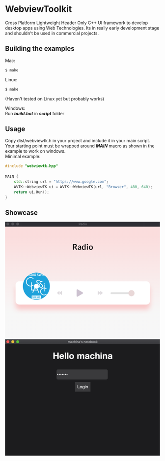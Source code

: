 # WebviewToolkit
Cross Platform Lightweight Header Only C++ UI framework to develop desktop apps using Web Technologies. Its in really early development stage and shouldn't be used in commercial projects.

Building the examples
------------


Mac:

``` bash
$ make
```

Linux:

``` bash
$ make
```
(Haven't tested on Linux yet but probably works)

Windows: <br>
Run ***build.bat*** in ***script*** folder

Usage
--------

Copy dist/webviewtk.h in your project and include it in your main script. Your starting point must be wrapped around ***MAIN*** macro as shown in the example to work on windows. <br>
Minimal example:

```cpp
#include "webviewtk.hpp"

MAIN {
	std::string url = "https://www.google.com";
	WVTK::WebviewTK ui = WVTK::WebviewTK(url, "Browser", 480, 640);
	return ui.Run();
}
```

Showcase
--------

![Radio](img/radio.png)
![Notebook](img/notebook.png)